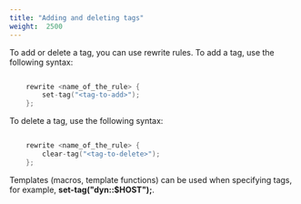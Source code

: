 ```yaml
---
title: "Adding and deleting tags"
weight:  2500
---
```

<!-- DISCLAIMER: This file is based on the syslog-ng Open Source Edition documentation https://github.com/balabit/syslog-ng-ose-guides/commit/2f4a52ee61d1ea9ad27cb4f3168b95408fddfdf2 and is used under the terms of The syslog-ng Open Source Edition Documentation License. The file has been modified by Axoflow. -->

To add or delete a tag, you can use rewrite rules. To add a tag, use the following syntax:

```c

    rewrite <name_of_the_rule> {
        set-tag("<tag-to-add>");
    };

```

To delete a tag, use the following syntax:

```c

    rewrite <name_of_the_rule> {
        clear-tag("<tag-to-delete>");
    };

```

Templates (macros, template functions) can be used when specifying tags, for example, **set-tag("dyn::$HOST");**.
